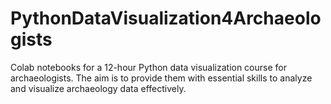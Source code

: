 # PythonDataVisualization4Archaeologists

Colab notebooks for a 12-hour Python data visualization course for archaeologists. The aim is to provide them with essential skills to analyze and visualize archaeology data effectively. 
